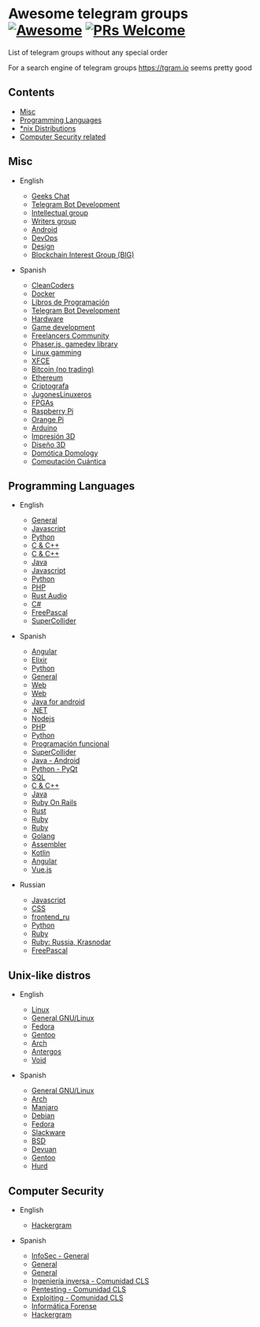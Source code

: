 # Awesome telegram groups [![Awesome](https://awesome.re/badge.svg)](https://awesome.re) [![PRs Welcome](https://img.shields.io/badge/PRs-welcome-brightgreen.svg?style=flat-square)](http://makeapullrequest.com) 

List of telegram groups without any special order

For a search engine of telegram groups https://tgram.io seems pretty good 

## Contents

- [Misc](#misc)
- [Programming Languages](#programming-languages)
- [*nix Distributions](#unix-like-distros)
- [Computer Security related](#computer-security)

## Misc

- English
  - [Geeks Chat](https://telegram.me/geeksChat)
  - [Telegram Bot Development](https://telegram.me/botsChat)
  - [Intellectual group](https://telegram.me/joinfreethinkers)
  - [Writers group](http://telegram.me/WritersClub)
  - [Android](https://t.me/joinchat/AAAAAEFs51MT1z2bWDhZBQ)
  - [DevOps](https://t.me/joinchat/BkBvqULzhcG1AhRE7ljMyg)
  - [Design](https://t.me/joinchat/AAAAAEKREgzW3ypwIjRwpQ)
  - [Blockchain Interest Group (BIG)](https://t.me/bigorg)

- Spanish
  - [CleanCoders](https://t.me/cleancoders)
  - [Docker](https://telegram.me/DockerEs)
  - [Libros de Programación](https://t.me/LibPro)
  - [Telegram Bot Development](https://t.me/TgBotDevs)
  - [Hardware](https://telegram.me/pcMasterRaze)
  - [Game development](https://telegram.me/gamedev_es)
  - [Freelancers Community](https://t.me/freelancersve)
  - [Phaser.js, gamedev library](https://t.me/phaser_es)
  - [Linux gamming](https://t.me/EnLinuxjugamos)
  - [XFCE](https://telegram.me/grupoxfce)
  - [Bitcoin (no trading)](https://t.me/Bitcoin_Tecnico)
  - [Ethereum](https://t.me/ethesp)
  - [Criptografa](https://t.me/criptored)
  - [JugonesLinuxeros](https://t.me/jugoneslinuxeros)
  - [FPGAs](https://t.me/fpga_es)
  - [Raspberry Pi](https://t.me/GrupoRaspberryPi)
  - [Orange Pi](https://t.me/naranjapi)
  - [Arduino](https://t.me/arduchino)
  - [Impresión 3D](https://t.me/imprime3d)
  - [Diseño 3D](https://t.me/disenos3d)
  - [Domótica Domology](https://t.me/Domology)
  - [Computación Cuántica](https://t.me/quantumes)

## Programming Languages

- English
  - [General](https://telegram.me/theprogrammingartgroup)
  - [Javascript](https://telegram.me/nairobijs)
  - [Python](https://t.me/pythongroup)
  - [C & C++](https://t.me/joinchat/AAAAAD_cJVeMzHBQMtxB5w)
  - [C & C++](https://telegram.me/programminginc)
  - [Java](https://t.me/joinchat/AAAAAEHS8_F0yoL401QNuQ)
  - [Javascript](https://t.me/joinchat/AAAAAEEU-CGtxqPvZzRXug)
  - [Python](https://t.me/joinchat/AAAAAEI6mgRpU8Ook_LZiQ)
  - [PHP](https://t.me/joinchat/AAAAAEI7auDV7fUlhQpKbw)
  - [Rust Audio](https://t.me/joinchat/BfEhnw0l4386Uzi5elmGrQ)
  - [C#](https://t.me/joinchat/BkBvqUMHMofJD5zUIN16wg)
  - [FreePascal](https://t.me/freepascal_en)
  - [SuperCollider](https://t.me/supercollider_en)

- Spanish
  - [Angular](https://t.me/AngularWeb)
  - [Elixir](https://t.me/elixirES)
  - [Python](http://Telegram.me/pythonesp)
  - [General](https://telegram.me/general_programacion)
  - [Web](http://Telegram.me/programarwebs)
  - [Web](http://t.me/WebESP)
  - [Java for android](https://telegram.me/programacionjavaandroid)
  - [.NET](https://t.me/dotnetesp)
  - [Nodejs](https://telegram.me/programadores_nodejs)
  - [PHP](https://telegram.me/joinchat/CKcrRUDOJwkooeKqcQk7Nw)
  - [Python](https://telegram.me/Python_es)
  - [Programación funcional](https://t.me/programacionFuncional)
  - [SuperCollider](https://t.me/supercollider_es)
  - [Java - Android](https://telegram.me/sdkandroid)
  - [Python - PyQt](https://telegram.me/pyqte)
  - [SQL](https://telegram.me/esequele)
  - [C & C++](https://t.me/programacioncycpp)
  - [Java](https://telegram.me/programacion_Java)
  - [Ruby On Rails](https://t.me/Ruby_Rails)
  - [Rust](https://t.me/rust_es)
  - [Ruby](https://t.me/Ruby_es)
  - [Ruby](https://t.me/rubymotions)
  - [Golang](https://t.me/go_espana)
  - [Assembler](https://t.me/AsmESP)
  - [Kotlin](https://t.me/kotlinES)
  - [Angular](https://t.me/AngularWeb)
  - [Vue.js](https://t.me/vuejsgroup)

- Russian
  - [Javascript](https://t.me/javascript_ru)
  - [CSS](https://t.me/css_ru)
  - [frontend_ru](https://t.me/frontend_ru)
  - [Python](https://t.me/itforge)
  - [Ruby](https://t.me/rubyata)
  - [Ruby: Russia, Krasnodar](https://t.me/rubykrd)
  - [FreePascal](https://t.me/Delphi_Lazarus)

## Unix-like distros

- English
  - [Linux](https://t.me/joinchat/AAAAAEJIlclCRzYqrMYwNQ)
  - [General GNU/Linux](https://telegram.me/linux_group)
  - [Fedora](https://t.me/fedora)
  - [Gentoo](https://t.me/gentoogram)
  - [Arch](https://t.me/archlinuxgroup)
  - [Antergos](https://telegram.me/Antergos)
  - [Void](https://t.me/voidlin)

- Spanish
  - [General GNU/Linux](https://telegram.me/lignux)
  - [Arch](https://telegram.me/Archlinux_es)
  - [Manjaro](https://telegram.me/manjarolinuxes)
  - [Debian](https://telegram.me/Debian_es)
  - [Fedora](https://t.me/fedoraesp)
  - [Slackware](https://telegram.me/slackware_es)
  - [BSD](https://t.me/sistemasbsd)
  - [Devuan](https://t.me/devuanlinux)
  - [Gentoo](https://t.me/gentoo_rocks)
  - [Hurd](https://t.me/grupohurd)

## Computer Security

- English
  - [Hackergram](https://t.me/joinchat/AFME_0QJlOiGOShd3ER2-w)

- Spanish
  - [InfoSec - General](https://telegram.me/infoseces)
  - [General](https://telegram.me/seginformatica)
  - [General](https://telegram.me/hackplayers)
  - [Ingeniería inversa - Comunidad CLS](https://telegram.me/crackslatinos)
  - [Pentesting - Comunidad CLS](https://telegram.me/CLSPentesting)
  - [Exploiting - Comunidad CLS](https://telegram.me/CLSExploits)
  - [Informática Forense](https://telegram.me/forense)
  - [Hackergram](https://t.me/joinchat/AFME_zz0ZasE5xxssOGXwA)
